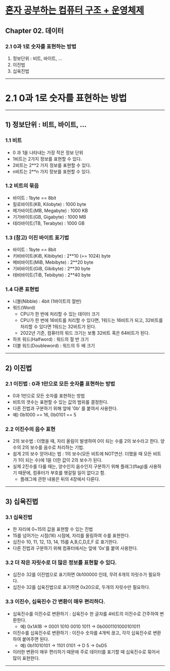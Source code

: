 # <a href = "../README.md" target="_blank">혼자 공부하는 컴퓨터 구조 + 운영체제</a>
## Chapter 02. 데이터
### 2.1 0과 1로 숫자를 표현하는 방법
1) 정보단위 : 비트, 바이트, ...
2) 이진법
3) 십육진법

---

# 2.1 0과 1로 숫자를 표현하는 방법

---

## 1) 정보단위 : 비트, 바이트, ...

### 1.1 비트
- 0 과 1을 나타내는 가장 작은 정보 단위
- 1비트는 2가지 정보를 표현할 수 있다.
- 2비트는 2**2 가지 정보를 표현할 수 있다.
- n비트는 2**n 가지 정보를 표현할 수 있다.

### 1.2 비트의 묶음
- 바이트 : 1byte == 8bit
- 킬로바이트(KB, Kilobyte) : 1000 byte
- 메가바이트(MB, Megabyte) : 1000 KB
- 기가바이트(GB, Gigabyte) : 1000 MB
- 테라바이트(TB, Terabyte) : 1000 GB


### 1.3 (참고) 이진 바이트 표기법
- 바이트 : 1byte == 8bit
- 키비바이트(KiB, Kibibyte) : 2**10 (== 1024) byte
- 메비바이트(MiB, Mebibyte) : 2**20 byte
- 기비바이트(GiB, Gibibyte) : 2**30 byte
- 테비바이트(TiB, Tebibyte) : 2**40 byte

### 1.4 다른 표현법
- 니블(Nibble) : 4bit (1바이트의 절반)
- 워드(Word)
  - CPU가 한 번에 처리할 수 있는 데이터 크기
  - CPU가 한 번에 16비트를 처리할 수 있다면, 1워드는 16비트가 되고, 32비트를 처리할 수 있다면 1워드는 32비트가 된다.
  - 2022년 기준, 컴퓨터의 워드 크기는 보통 32비트 혹은 64비트가 된다.
- 하프 워드(Halfword) : 워드의 절 반 크기
- 더블 워드(Doubleword) : 워드의 두 배 크기

---

## 2) 이진법

### 2.1 이진법 : 0과 1만으로 모든 숫자를 표현하는 방법
- 0과 1만으로 모든 숫자를 표현하는 방법
- 비트의 갯수는 표현할 수 있는 값의 범위를 결정한다.
- 다른 진법과 구분하기 위해 앞에 '0b' 를 붙여서 사용한다.
- 예) 0b1000 == 16, 0b0101 == 5

### 2.2 이진수의 음수 표현
- 2의 보수법 : 더했을 때, 자리 올림이 발생하여 0이 되는 수를 2의 보수라고 한다. 양수의 2의 보수를 음수로 처리하는 기법.
- 쉽게 2의 보수 얻어내는 법 : 1의 보수(모든 비트에 NOT연산. 더했을 때 모든 비트가 1이 되는 수)에 1을 더한 값이 2의 보수가 된다.
- 실제 2진수를 다룰 때는, 양수인지 음수인지 구분하기 위해 플래그(flag)를 사용하기 때문에, 컴퓨터가 부호를 헷갈릴 일이 없다고 함.
  - 플래그에 관한 내용은 뒤의 4장에서 다룬다.

---

## 3) 십육진법

### 3.1 십육진법
- 한 자리에 0~15의 값을 표현할 수 있는 진법
- 15를 넘어가는 시점(16) 시점에, 자리를 올림하여 수를 표현한다.
- 십진수 10, 11, 12, 13, 14, 15를 A,B,C,D,E,F 로 표기한다.
- 다른 진법과 구분하기 위해 컴퓨터에서는 앞에 '0x'를 붙여 사용한다.

### 3.2 더 작은 자릿수로 더 많은 정보를 표현할 수 있다.
- 십진수 32를 이진법으로 표기하면 0b100000 인데, 무려 6개의 자릿수가 필요하다.
- 십진수 32를 십육진법으로 표기하면 0x20으로, 두개의 자릿수만 필요하다.

### 3.3 이진수, 십육진수 간 변환이 매우 편리하다.
- 십육진수를 이진수로 변환하기 : 십육진수 한 글자를 4비트의 이진수로 간주하여 변환한다.
  - 예) 0x1A1B -> 0001 1010 0010 1011 -> 0b0001101000101011
- 이진수를 십육진수로 변환하기 : 이진수 숫자를 4개씩 끊고, 각각 십육진수로 변환하여 붙여주면 된다.
  - 예) 0b11010101 -> 1101 0101 -> D 5 -> 0xD5
- 이러한 변환이 매우 편리하기 때문에 주로 데이터를 표기할 때 십육진수로 묶어서 많이 표현한다.

---
